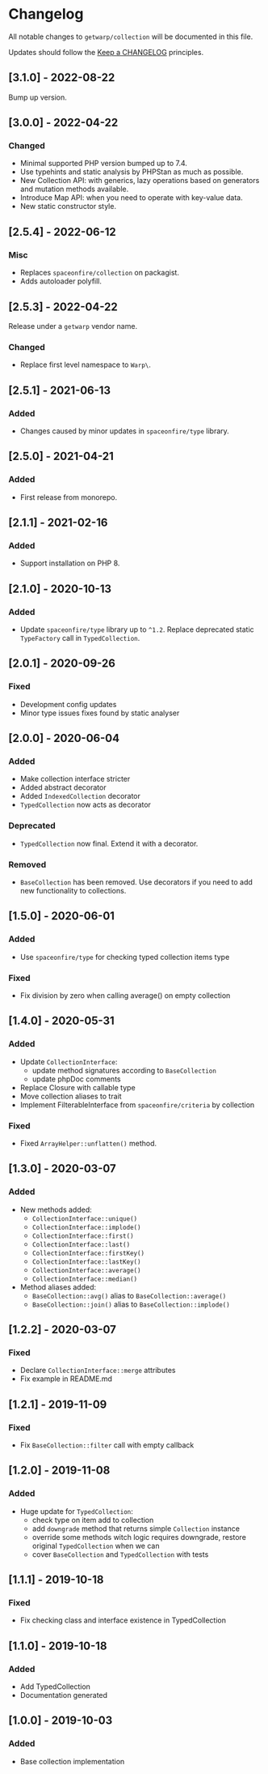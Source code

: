 # Changelog

All notable changes to `getwarp/collection` will be documented in this file.

Updates should follow the [Keep a CHANGELOG](http://keepachangelog.com/) principles.

## [3.1.0] - 2022-08-22

Bump up version.

## [3.0.0] - 2022-04-22

### Changed

- Minimal supported PHP version bumped up to 7.4.
- Use typehints and static analysis by PHPStan as much as possible.
- New Collection API: with generics, lazy operations based on generators and mutation methods available.
- Introduce Map API: when you need to operate with key-value data.
- New static constructor style.

## [2.5.4] - 2022-06-12

### Misc

- Replaces `spaceonfire/collection` on packagist.
- Adds autoloader polyfill.

## [2.5.3] - 2022-04-22

Release under a `getwarp` vendor name.

### Changed

- Replace first level namespace to `Warp\`.

## [2.5.1] - 2021-06-13

### Added

- Changes caused by minor updates in `spaceonfire/type` library.

## [2.5.0] - 2021-04-21

### Added

-   First release from monorepo.

## [2.1.1] - 2021-02-16

### Added

-   Support installation on PHP 8.

## [2.1.0] - 2020-10-13

### Added

-   Update `spaceonfire/type` library up to `^1.2`. Replace deprecated static `TypeFactory` call in `TypedCollection`.

## [2.0.1] - 2020-09-26

### Fixed

-   Development config updates
-   Minor type issues fixes found by static analyser

## [2.0.0] - 2020-06-04

### Added

-   Make collection interface stricter
-   Added abstract decorator
-   Added `IndexedCollection` decorator
-   `TypedCollection` now acts as decorator

### Deprecated

-   `TypedCollection` now final. Extend it with a decorator.

### Removed

-   `BaseCollection` has been removed. Use decorators if you need to add new functionality to collections.

## [1.5.0] - 2020-06-01

### Added

-   Use `spaceonfire/type` for checking typed collection items type

### Fixed

-   Fix division by zero when calling average() on empty collection

## [1.4.0] - 2020-05-31

### Added

-   Update `CollectionInterface`:
    -   update method signatures according to `BaseCollection`
    -   update phpDoc comments
-   Replace Closure with callable type
-   Move collection aliases to trait
-   Implement FilterableInterface from `spaceonfire/criteria` by collection

### Fixed

-   Fixed `ArrayHelper::unflatten()` method.

## [1.3.0] - 2020-03-07

### Added

-   New methods added:
    -   `CollectionInterface::unique()`
    -   `CollectionInterface::implode()`
    -   `CollectionInterface::first()`
    -   `CollectionInterface::last()`
    -   `CollectionInterface::firstKey()`
    -   `CollectionInterface::lastKey()`
    -   `CollectionInterface::average()`
    -   `CollectionInterface::median()`
-   Method aliases added:
    -   `BaseCollection::avg()` alias to `BaseCollection::average()`
    -   `BaseCollection::join()` alias to `BaseCollection::implode()`

## [1.2.2] - 2020-03-07

### Fixed

-   Declare `CollectionInterface::merge` attributes
-   Fix example in README.md

## [1.2.1] - 2019-11-09

### Fixed

-   Fix `BaseCollection::filter` call with empty callback

## [1.2.0] - 2019-11-08

### Added

-   Huge update for `TypedCollection`:
    -   check type on item add to collection
    -   add `downgrade` method that returns simple `Collection` instance
    -   override some methods witch logic requires downgrade, restore original `TypedCollection` when we can
    -   cover `BaseCollection` and `TypedCollection` with tests

## [1.1.1] - 2019-10-18

### Fixed

-   Fix checking class and interface existence in TypedCollection

## [1.1.0] - 2019-10-18

### Added

-   Add TypedCollection
-   Documentation generated

## [1.0.0] - 2019-10-03

### Added

-   Base collection implementation
